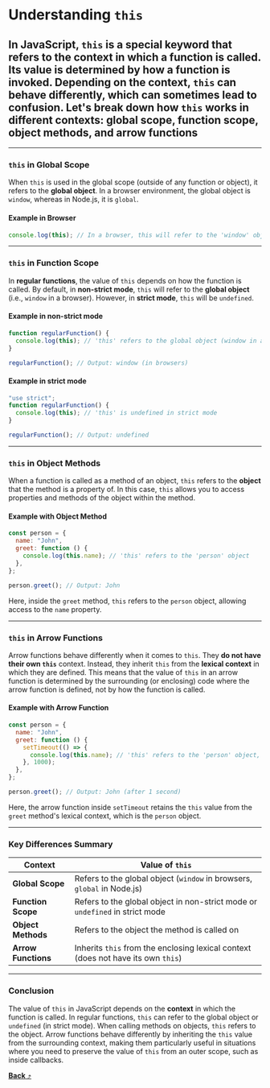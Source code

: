 # Understanding `this`

## In JavaScript, `this` is a special keyword that refers to the **context** in which a function is called. Its value is determined by how a function is invoked. Depending on the context, `this` can behave differently, which can sometimes lead to confusion. Let's break down how `this` works in different contexts: **global scope**, **function scope**, **object methods**, and **arrow functions**

---

### `this` in Global Scope

When `this` is used in the global scope (outside of any function or object), it refers to the **global object**. In a browser environment, the global object is `window`, whereas in Node.js, it is `global`.

#### Example in Browser

```js
console.log(this); // In a browser, this will refer to the 'window' object
```

---

### `this` in Function Scope

In **regular functions**, the value of `this` depends on how the function is called. By default, in **non-strict mode**, `this` will refer to the **global object** (i.e., `window` in a browser). However, in **strict mode**, `this` will be `undefined`.

#### Example in non-strict mode

```js
function regularFunction() {
  console.log(this); // 'this' refers to the global object (window in a browser)
}

regularFunction(); // Output: window (in browsers)
```

#### Example in strict mode

```js
"use strict";
function regularFunction() {
  console.log(this); // 'this' is undefined in strict mode
}

regularFunction(); // Output: undefined
```

---

### `this` in Object Methods

When a function is called as a method of an object, `this` refers to the **object** that the method is a property of. In this case, `this` allows you to access properties and methods of the object within the method.

#### Example with Object Method

```js
const person = {
  name: "John",
  greet: function () {
    console.log(this.name); // 'this' refers to the 'person' object
  },
};

person.greet(); // Output: John
```

Here, inside the `greet` method, `this` refers to the `person` object, allowing access to the `name` property.

---

### `this` in Arrow Functions

Arrow functions behave differently when it comes to `this`. They **do not have their own `this`** context. Instead, they inherit `this` from the **lexical context** in which they are defined. This means that the value of `this` in an arrow function is determined by the surrounding (or enclosing) code where the arrow function is defined, not by how the function is called.

#### Example with Arrow Function

```js
const person = {
  name: "John",
  greet: function () {
    setTimeout(() => {
      console.log(this.name); // 'this' refers to the 'person' object, not the timeout
    }, 1000);
  },
};

person.greet(); // Output: John (after 1 second)
```

Here, the arrow function inside `setTimeout` retains the `this` value from the `greet` method's lexical context, which is the `person` object.

---

### Key Differences Summary

| Context             | Value of `this`                                                                   |
| ------------------- | --------------------------------------------------------------------------------- |
| **Global Scope**    | Refers to the global object (`window` in browsers, `global` in Node.js)           |
| **Function Scope**  | Refers to the global object in non-strict mode or `undefined` in strict mode      |
| **Object Methods**  | Refers to the object the method is called on                                      |
| **Arrow Functions** | Inherits `this` from the enclosing lexical context (does not have its own `this`) |

---

### Conclusion

The value of `this` in JavaScript depends on the **context** in which the function is called. In regular functions, `this` can refer to the global object or `undefined` (in strict mode). When calling methods on objects, `this` refers to the object. Arrow functions behave differently by inheriting the `this` value from the surrounding context, making them particularly useful in situations where you need to preserve the value of `this` from an outer scope, such as inside callbacks.

[**Back** ⤴️](https://github.com/Stei-ITstudents/Javascript-Concepts_Before-ReactJs/tree/main)
